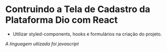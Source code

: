 # Contruindo a Tela de Cadastro da Plataforma Dio com React

- Utilizar styled-components, hooks e formulários na criação do projeto.

*A linguagem utlizada foi javascript*


